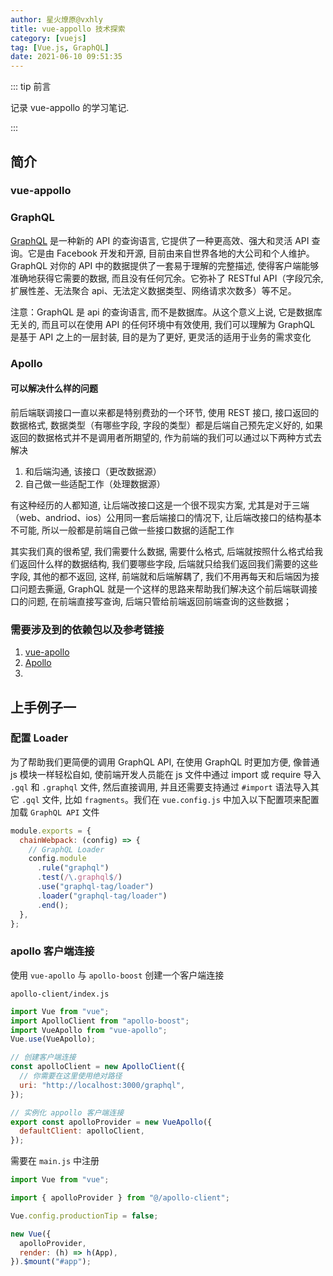 ```yaml
---
author: 星火燎原@vxhly
title: vue-appollo 技术探索
category: [vuejs]
tag: [Vue.js, GraphQL]
date: 2021-06-10 09:51:35
---
```


::: tip 前言

记录 vue-appollo 的学习笔记.

:::

<!-- more -->

## 简介

### vue-appollo

### GraphQL

[GraphQL](https://graphql.org/) 是一种新的 API 的查询语言, 它提供了一种更高效、强大和灵活 API 查询。它是由 Facebook 开发和开源, 目前由来自世界各地的大公司和个人维护。GraphQL 对你的 API 中的数据提供了一套易于理解的完整描述, 使得客户端能够准确地获得它需要的数据, 而且没有任何冗余。它弥补了 RESTful API（字段冗余, 扩展性差、无法聚合 api、无法定义数据类型、网络请求次数多）等不足。

注意：GraphQL 是 api 的查询语言, 而不是数据库。从这个意义上说, 它是数据库无关的, 而且可以在使用 API 的任何环境中有效使用, 我们可以理解为 GraphQL 是基于 API 之上的一层封装, 目的是为了更好, 更灵活的适用于业务的需求变化

### Apollo

#### 可以解决什么样的问题

前后端联调接口一直以来都是特别费劲的一个环节, 使用 REST 接口, 接口返回的数据格式, 数据类型（有哪些字段, 字段的类型）都是后端自己预先定义好的, 如果返回的数据格式并不是调用者所期望的, 作为前端的我们可以通过以下两种方式去解决

1. 和后端沟通, 该接口（更改数据源）
2. 自己做一些适配工作（处理数据源）

有这种经历的人都知道, 让后端改接口这是一个很不现实方案, 尤其是对于三端（web、andriod、ios）公用同一套后端接口的情况下, 让后端改接口的结构基本不可能, 所以一般都是前端自己做一些接口数据的适配工作

其实我们真的很希望, 我们需要什么数据, 需要什么格式, 后端就按照什么格式给我们返回什么样的数据结构, 我们要哪些字段, 后端就只给我们返回我们需要的这些字段, 其他的都不返回, 这样, 前端就和后端解耦了, 我们不用再每天和后端因为接口问题去撕逼, GraphQL 就是一个这样的思路来帮助我们解决这个前后端联调接口的问题, 在前端直接写查询, 后端只管给前端返回前端查询的这些数据；

### 需要涉及到的依赖包以及参考链接

1. [vue-apollo](https://apollo.vuejs.org/zh-cn/guide/)
2. [Apollo](https://www.apollographql.com/docs/)
3.

## 上手例子一

### 配置 Loader

为了帮助我们更简便的调用 GraphQL API, 在使用 GraphQL 时更加方便, 像普通 js 模块一样轻松自如, 使前端开发人员能在 js 文件中通过 import 或 require 导入 `.gql` 和 `.graphql` 文件, 然后直接调用, 并且还需要支持通过 `#import` 语法导入其它 `.gql` 文件, 比如 `fragments`。我们在 `vue.config.js` 中加入以下配置项来配置加载 `GraphQL API` 文件

```javascript
module.exports = {
  chainWebpack: (config) => {
    // GraphQL Loader
    config.module
      .rule("graphql")
      .test(/\.graphql$/)
      .use("graphql-tag/loader")
      .loader("graphql-tag/loader")
      .end();
  },
};
```

### apollo 客户端连接

使用 `vue-apollo` 与 `apollo-boost` 创建一个客户端连接

`apollo-client/index.js`

```javascript
import Vue from "vue";
import ApolloClient from "apollo-boost";
import VueApollo from "vue-apollo";
Vue.use(VueApollo);

// 创建客户端连接
const apolloClient = new ApolloClient({
  // 你需要在这里使用绝对路径
  uri: "http://localhost:3000/graphql",
});

// 实例化 appollo 客户端连接
export const apolloProvider = new VueApollo({
  defaultClient: apolloClient,
});
```

需要在 `main.js` 中注册

```javascript
import Vue from "vue";

import { apolloProvider } from "@/apollo-client";

Vue.config.productionTip = false;

new Vue({
  apolloProvider,
  render: (h) => h(App),
}).$mount("#app");
```
